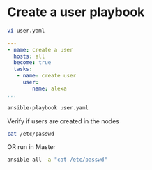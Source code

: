 # Create a user playbook

```sh
vi user.yaml
```
```yaml
---
- name: create a user
  hosts: all
  become: true
  tasks:
   - name: create user
     user:
        name: alexa
...
```
```sh
ansible-playbook user.yaml
```
Verify if users are created in the nodes 
```sh
cat /etc/passwd
```
OR run in Master
```sh
ansible all -a "cat /etc/passwd"
```
